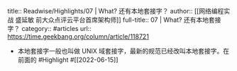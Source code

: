 title:: Readwise/Highlights/07 | What? 还有本地套接字？
author:: [[网络编程实战 盛延敏 前大众点评云平台首席架构师]]
full-title:: 07 | What? 还有本地套接字？
category:: #articles
url:: https://time.geekbang.org/column/article/118721

- 本地套接字一般也叫做 UNIX 域套接字，最新的规范已经改叫本地套接字。在前面的 #Highlight #[[2022-06-15]]